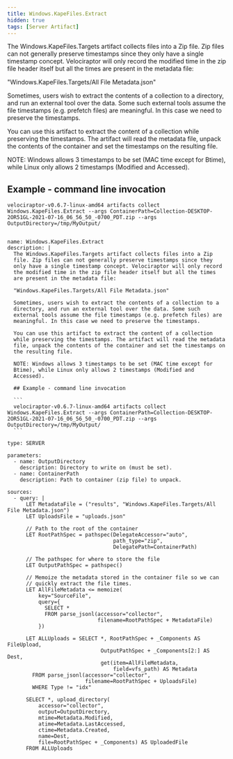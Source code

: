 ```yaml
---
title: Windows.KapeFiles.Extract
hidden: true
tags: [Server Artifact]
---
```


The Windows.KapeFiles.Targets artifact collects files into a Zip
file. Zip files can not generally preserve timestamps since they
only have a single timestamp concept. Velociraptor will only record
the modified time in the zip file header itself but all the times
are present in the metadata file:

"Windows.KapeFiles.Targets/All File Metadata.json"

Sometimes, users wish to extract the contents of a collection to a
directory, and run an external tool over the data. Some such
external tools assume the file timestamps (e.g. prefetch files) are
meaningful. In this case we need to preserve the timestamps.

You can use this artifact to extract the content of a collection
while preserving the timestamps. The artifact will read the metadata
file, unpack the contents of the container and set the timestamps on
the resulting file.

NOTE: Windows allows 3 timestamps to be set (MAC time except for
Btime), while Linux only allows 2 timestamps (Modified and
Accessed).

## Example - command line invocation

```
velociraptor-v0.6.7-linux-amd64 artifacts collect Windows.KapeFiles.Extract --args ContainerPath=Collection-DESKTOP-2OR51GL-2021-07-16_06_56_50_-0700_PDT.zip --args OutputDirectory=/tmp/MyOutput/
```


<pre><code class="language-yaml">
name: Windows.KapeFiles.Extract
description: |
  The Windows.KapeFiles.Targets artifact collects files into a Zip
  file. Zip files can not generally preserve timestamps since they
  only have a single timestamp concept. Velociraptor will only record
  the modified time in the zip file header itself but all the times
  are present in the metadata file:

  "Windows.KapeFiles.Targets/All File Metadata.json"

  Sometimes, users wish to extract the contents of a collection to a
  directory, and run an external tool over the data. Some such
  external tools assume the file timestamps (e.g. prefetch files) are
  meaningful. In this case we need to preserve the timestamps.

  You can use this artifact to extract the content of a collection
  while preserving the timestamps. The artifact will read the metadata
  file, unpack the contents of the container and set the timestamps on
  the resulting file.

  NOTE: Windows allows 3 timestamps to be set (MAC time except for
  Btime), while Linux only allows 2 timestamps (Modified and
  Accessed).

  ## Example - command line invocation

  ```
  velociraptor-v0.6.7-linux-amd64 artifacts collect Windows.KapeFiles.Extract --args ContainerPath=Collection-DESKTOP-2OR51GL-2021-07-16_06_56_50_-0700_PDT.zip --args OutputDirectory=/tmp/MyOutput/
  ```

type: SERVER

parameters:
  - name: OutputDirectory
    description: Directory to write on (must be set).
  - name: ContainerPath
    description: Path to container (zip file) to unpack.

sources:
  - query: |
      LET MetadataFile = ("results", "Windows.KapeFiles.Targets/All File Metadata.json")
      LET UploadsFile = "uploads.json"

      // Path to the root of the container
      LET RootPathSpec = pathspec(DelegateAccessor="auto",
                                  path_type="zip",
                                  DelegatePath=ContainerPath)

      // The pathspec for where to store the file
      LET OutputPathSpec = pathspec()

      // Memoize the metadata stored in the container file so we can
      // quickly extract the file times.
      LET AllFileMetadata &lt;= memoize(
          key="SourceFile",
          query={
            SELECT *
            FROM parse_jsonl(accessor="collector",
                             filename=RootPathSpec + MetadataFile)
          })

      LET ALLUploads = SELECT *, RootPathSpec + _Components AS FileUpload,
                              OutputPathSpec + _Components[2:] AS Dest,
                              get(item=AllFileMetadata,
                                  field=vfs_path) AS Metadata
        FROM parse_jsonl(accessor="collector",
                         filename=RootPathSpec + UploadsFile)
        WHERE Type != "idx"

      SELECT *, upload_directory(
          accessor="collector",
          output=OutputDirectory,
          mtime=Metadata.Modified,
          atime=Metadata.LastAccessed,
          ctime=Metadata.Created,
          name=Dest,
          file=RootPathSpec + _Components) AS UploadedFile
      FROM ALLUploads

</code></pre>

